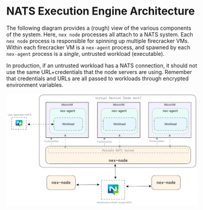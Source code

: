 # NATS Execution Engine Architecture
The following diagram provides a (rough) view of the various components of the system. Here, `nex node` processes all attach to a NATS system. Each `nex node` process is responsible for spinning up multiple firecracker VMs. Within each firecracker VM is a `nex-agent` process, and spawned by each `nex-agent` process is a _single_, untrusted workload (executable). 

In production, if an untrusted workload has a NATS connection, it should not use the same URL+credentials that the node servers are using. Remember that credentials and URLs are all passed to workloads through encrypted environment variables.


![architecture diagram](./nex-arch.png)

